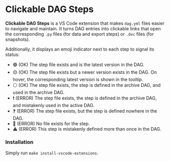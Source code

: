 # Clickable DAG Steps

**Clickable DAG Steps** is a VS Code extension that makes `dag.yml` files easier to navigate and maintain. It turns DAG entries into clickable links that open the corresponding `.py` files (for data and export steps) or `.dvc` files (for snapshots).

Additionally, it displays an emoji indicator next to each step to signal its status:

- 🟢 (OK) The step file exists and is the latest version in the DAG.
- 🟡 (OK) The step file exists but a newer version exists in the DAG. On hover, the corresponding latest version is shown in the tooltip.
- ⚪ (OK) The step file exists, the step is defined in the archive DAG, and used in the archive DAG.
- ❗ (ERROR) The step file exists, the step is defined in the archive DAG, and mistakenly used in the active DAG.
- ❓ (ERROR) The step file exists, but the step is defined nowhere in the DAG.
- 🔴 (ERROR) No file exists for the step.
- ⚠️ (ERROR) This step is mistakenly defined more than once in the DAG.

### Installation

Simply run `make install-vscode-extensions`.

